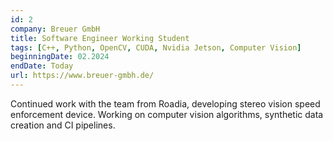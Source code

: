 ```yaml
---
id: 2
company: Breuer GmbH 
title: Software Engineer Working Student
tags: [C++, Python, OpenCV, CUDA, Nvidia Jetson, Computer Vision]
beginningDate: 02.2024
endDate: Today
url: https://www.breuer-gmbh.de/
---
```

Continued work with the team from Roadia, developing stereo vision speed enforcement device. Working on computer vision algorithms, synthetic data creation and CI pipelines.